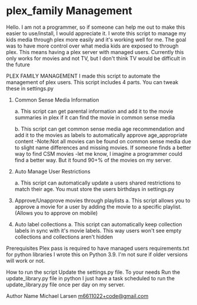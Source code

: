 # plex_family Management
Hello. I am not a programmer, so if someone can help me out to make this easier to use/install, I would appreciate it. I wrote this script to manage my kids media through plex more easily and it's working well for me.  The goal was to have more control over what media kids are exposed to through plex. This means having a plex server with managed users. Currently this only works for movies and not TV, but I don't think TV would be difficult in the future


PLEX FAMILY MANAGEMENT
I made this script to automate the management of plex users. This script includes 4 parts. You can tweak these in settings.py

1. Common Sense Media Information

    a. This script can get parental information and add it to the movie summaries in plex if it can find the movie in common sense media
    
    b. This script can get common sense media age recommendation and add it to the movies as labels to automatically approve age_appropriate content
       -Note:Not all movies can be found on common sense media due to slight name differences and missing movies. If someone finds a better way to find CSM movies
       -let me know, I imagine a programmer could find a better way. But it found 90+% of the movies on my server.
2. Auto Manage User Restrictions

    a. This script can automatically update a users shared restrictions to match their age. You must store the users birthdays in settings.py
3. Approve/Unapprove movies through playlists
    a. This script allows you to approve a movie for a user by adding the movie to a specific playlist. (Allows you to approve on mobile)
4. Auto label collections
    a. This script can automatically keep collection labels in sync with it's movie labels. This way users won't see empty collections and collections aren't hidden

Prerequisites
Plex pass is required to have managed users
requirements.txt for python libraries
I wrote this on Python 3.9. I'm not sure if older versions will work or not.

How to run the script
Update the settings.py file. To your needs
Run the update_library.py file in python
I just have a task scheduled to run the update_library.py file once per day on my server.




Author Name
Michael Larsen
m6611022+code@gmail.com
